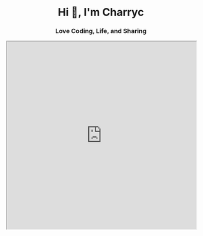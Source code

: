 <h1 align="center">Hi 👋, I'm Charryc</h1>
<h3 align="center">Love Coding, Life, and Sharing</h3>
<iframe src="https://www.baidu.com"width="100%"height="500px"title="Baidu"></iframe>